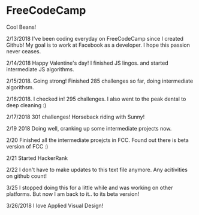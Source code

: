 # FreeCodeCamp

Cool Beans! 

2/13/2018 I've been coding everyday on FreeCodeCamp since I created Github! My goal is to work at Facebook as a developer. I hope this passion never ceases.

2/14/2018 Happy Valentine's day! I finished JS lingos. and started intermediate JS algorithms.

2/15/2018. Going strong! Finished 285 challenges so far, doing intermediate algorithsm. 

2/16/2018. I checked in! 295 challenges. I also went to the peak dental to deep cleaning :)

2/17/2018 301 challenges! Horseback riding with Sunny!

2/19 2018 Doing well, cranking up some intermediate projects now.

2/20 Finished all the intermediate proejcts in FCC. Found out there is beta version of FCC :)

2/21 Started HackerRank

2/22 I don't have to make updates to this text file anymore. Any acitivities on github count!

3/25 I stopped doing this for a little while and was working on other platforms. But now I am back to it.. to its beta version!

3/26/2018 I love Applied Visual Design!

